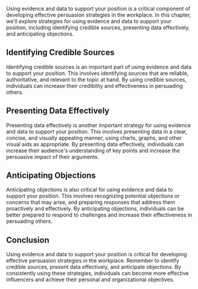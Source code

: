 
Using evidence and data to support your position is a critical component of developing effective persuasion strategies in the workplace. In this chapter, we'll explore strategies for using evidence and data to support your position, including identifying credible sources, presenting data effectively, and anticipating objections.

Identifying Credible Sources
----------------------------

Identifying credible sources is an important part of using evidence and data to support your position. This involves identifying sources that are reliable, authoritative, and relevant to the topic at hand. By using credible sources, individuals can increase their credibility and effectiveness in persuading others.

Presenting Data Effectively
---------------------------

Presenting data effectively is another important strategy for using evidence and data to support your position. This involves presenting data in a clear, concise, and visually appealing manner, using charts, graphs, and other visual aids as appropriate. By presenting data effectively, individuals can increase their audience's understanding of key points and increase the persuasive impact of their arguments.

Anticipating Objections
-----------------------

Anticipating objections is also critical for using evidence and data to support your position. This involves recognizing potential objections or concerns that may arise, and preparing responses that address them proactively and effectively. By anticipating objections, individuals can be better prepared to respond to challenges and increase their effectiveness in persuading others.

Conclusion
----------

Using evidence and data to support your position is critical for developing effective persuasion strategies in the workplace. Remember to identify credible sources, present data effectively, and anticipate objections. By consistently using these strategies, individuals can become more effective influencers and achieve their personal and organizational objectives.
